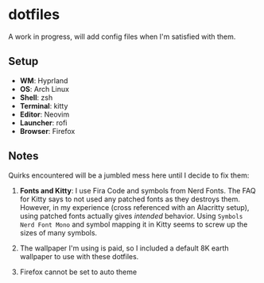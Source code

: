# dotfiles
A work in progress, will add config files when I'm satisfied with them.

## Setup
- **WM**: Hyprland
- **OS**: Arch Linux
- **Shell**: zsh
- **Terminal**: kitty
- **Editor**: Neovim
- **Launcher**: rofi
- **Browser**: Firefox

## Notes
Quirks encountered will be a jumbled mess here until I decide to fix them:
1. **Fonts and Kitty**: I use Fira Code and symbols from Nerd Fonts. The FAQ for Kitty says to not used any patched fonts as they destroys them. However, in my experience (cross referenced with an Alacritty setup), using patched fonts actually gives *intended* behavior. Using `Symbols Nerd Font Mono` and symbol mapping it in Kitty seems to screw up the sizes of many symbols.

2. The wallpaper I'm using is paid, so I included a default 8K earth wallpaper to use with these dotfiles.

3. Firefox cannot be set to auto theme
